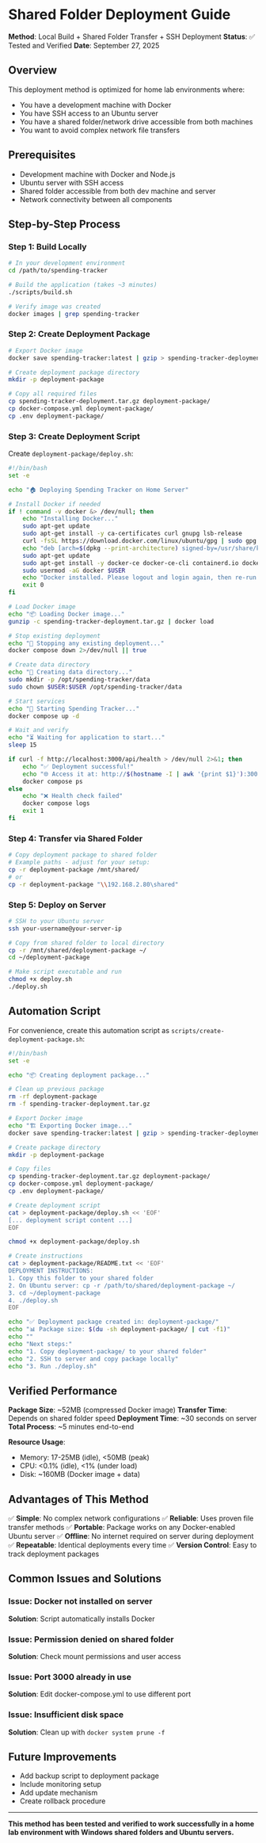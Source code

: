 # Shared Folder Deployment Guide

**Method**: Local Build + Shared Folder Transfer + SSH Deployment
**Status**: ✅ Tested and Verified
**Date**: September 27, 2025

## Overview

This deployment method is optimized for home lab environments where:
- You have a development machine with Docker
- You have SSH access to an Ubuntu server
- You have a shared folder/network drive accessible from both machines
- You want to avoid complex network file transfers

## Prerequisites

- Development machine with Docker and Node.js
- Ubuntu server with SSH access
- Shared folder accessible from both dev machine and server
- Network connectivity between all components

## Step-by-Step Process

### Step 1: Build Locally

```bash
# In your development environment
cd /path/to/spending-tracker

# Build the application (takes ~3 minutes)
./scripts/build.sh

# Verify image was created
docker images | grep spending-tracker
```

### Step 2: Create Deployment Package

```bash
# Export Docker image
docker save spending-tracker:latest | gzip > spending-tracker-deployment.tar.gz

# Create deployment package directory
mkdir -p deployment-package

# Copy all required files
cp spending-tracker-deployment.tar.gz deployment-package/
cp docker-compose.yml deployment-package/
cp .env deployment-package/
```

### Step 3: Create Deployment Script

Create `deployment-package/deploy.sh`:

```bash
#!/bin/bash
set -e

echo "🏠 Deploying Spending Tracker on Home Server"

# Install Docker if needed
if ! command -v docker &> /dev/null; then
    echo "Installing Docker..."
    sudo apt-get update
    sudo apt-get install -y ca-certificates curl gnupg lsb-release
    curl -fsSL https://download.docker.com/linux/ubuntu/gpg | sudo gpg --dearmor -o /usr/share/keyrings/docker-archive-keyring.gpg
    echo "deb [arch=$(dpkg --print-architecture) signed-by=/usr/share/keyrings/docker-archive-keyring.gpg] https://download.docker.com/linux/ubuntu $(lsb_release -cs) stable" | sudo tee /etc/apt/sources.list.d/docker.list > /dev/null
    sudo apt-get update
    sudo apt-get install -y docker-ce docker-ce-cli containerd.io docker-compose-plugin
    sudo usermod -aG docker $USER
    echo "Docker installed. Please logout and login again, then re-run this script."
    exit 0
fi

# Load Docker image
echo "📦 Loading Docker image..."
gunzip -c spending-tracker-deployment.tar.gz | docker load

# Stop existing deployment
echo "🛑 Stopping any existing deployment..."
docker compose down 2>/dev/null || true

# Create data directory
echo "📁 Creating data directory..."
sudo mkdir -p /opt/spending-tracker/data
sudo chown $USER:$USER /opt/spending-tracker/data

# Start services
echo "🚀 Starting Spending Tracker..."
docker compose up -d

# Wait and verify
echo "⏳ Waiting for application to start..."
sleep 15

if curl -f http://localhost:3000/api/health > /dev/null 2>&1; then
    echo "✅ Deployment successful!"
    echo "🌐 Access it at: http://$(hostname -I | awk '{print $1}'):3000"
    docker compose ps
else
    echo "❌ Health check failed"
    docker compose logs
    exit 1
fi
```

### Step 4: Transfer via Shared Folder

```bash
# Copy deployment package to shared folder
# Example paths - adjust for your setup:
cp -r deployment-package /mnt/shared/
# or
cp -r deployment-package "\\192.168.2.80\shared"
```

### Step 5: Deploy on Server

```bash
# SSH to your Ubuntu server
ssh your-username@your-server-ip

# Copy from shared folder to local directory
cp -r /mnt/shared/deployment-package ~/
cd ~/deployment-package

# Make script executable and run
chmod +x deploy.sh
./deploy.sh
```

## Automation Script

For convenience, create this automation script as `scripts/create-deployment-package.sh`:

```bash
#!/bin/bash
set -e

echo "📦 Creating deployment package..."

# Clean up previous package
rm -rf deployment-package
rm -f spending-tracker-deployment.tar.gz

# Export Docker image
echo "🏗️ Exporting Docker image..."
docker save spending-tracker:latest | gzip > spending-tracker-deployment.tar.gz

# Create package directory
mkdir -p deployment-package

# Copy files
cp spending-tracker-deployment.tar.gz deployment-package/
cp docker-compose.yml deployment-package/
cp .env deployment-package/

# Create deployment script
cat > deployment-package/deploy.sh << 'EOF'
[... deployment script content ...]
EOF

chmod +x deployment-package/deploy.sh

# Create instructions
cat > deployment-package/README.txt << 'EOF'
DEPLOYMENT INSTRUCTIONS:
1. Copy this folder to your shared folder
2. On Ubuntu server: cp -r /path/to/shared/deployment-package ~/
3. cd ~/deployment-package
4. ./deploy.sh
EOF

echo "✅ Deployment package created in: deployment-package/"
echo "📊 Package size: $(du -sh deployment-package/ | cut -f1)"
echo ""
echo "Next steps:"
echo "1. Copy deployment-package/ to your shared folder"
echo "2. SSH to server and copy package locally"
echo "3. Run ./deploy.sh"
```

## Verified Performance

**Package Size**: ~52MB (compressed Docker image)
**Transfer Time**: Depends on shared folder speed
**Deployment Time**: ~30 seconds on server
**Total Process**: ~5 minutes end-to-end

**Resource Usage**:
- Memory: 17-25MB (idle), <50MB (peak)
- CPU: <0.1% (idle), <1% (under load)
- Disk: ~160MB (Docker image + data)

## Advantages of This Method

✅ **Simple**: No complex network configurations
✅ **Reliable**: Uses proven file transfer methods
✅ **Portable**: Package works on any Docker-enabled Ubuntu server
✅ **Offline**: No internet required on server during deployment
✅ **Repeatable**: Identical deployments every time
✅ **Version Control**: Easy to track deployment packages

## Common Issues and Solutions

### Issue: Docker not installed on server
**Solution**: Script automatically installs Docker

### Issue: Permission denied on shared folder
**Solution**: Check mount permissions and user access

### Issue: Port 3000 already in use
**Solution**: Edit docker-compose.yml to use different port

### Issue: Insufficient disk space
**Solution**: Clean up with `docker system prune -f`

## Future Improvements

- Add backup script to deployment package
- Include monitoring setup
- Add update mechanism
- Create rollback procedure

---

**This method has been tested and verified to work successfully in a home lab environment with Windows shared folders and Ubuntu servers.**